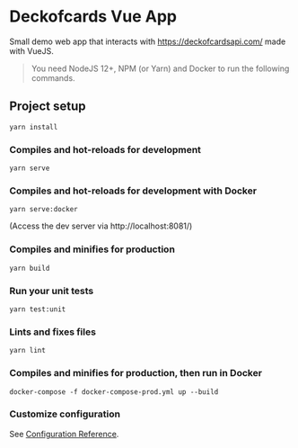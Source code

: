 # Deckofcards Vue App

Small demo web app that interacts with https://deckofcardsapi.com/ made with VueJS.

> You need NodeJS 12+, NPM (or Yarn) and Docker to run the following commands.

## Project setup

```
yarn install
```

### Compiles and hot-reloads for development

```
yarn serve
```

### Compiles and hot-reloads for development with Docker

```
yarn serve:docker
```

(Access the dev server via http://localhost:8081/)

### Compiles and minifies for production

```
yarn build
```

### Run your unit tests

```
yarn test:unit
```

### Lints and fixes files

```
yarn lint
```

### Compiles and minifies for production, then run in Docker

```
docker-compose -f docker-compose-prod.yml up --build
```

### Customize configuration

See [Configuration Reference](https://cli.vuejs.org/config/).
